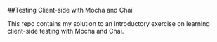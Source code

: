 ##Testing Client-side with Mocha and Chai

This repo contains my solution to an introductory exercise on learning client-side testing with Mocha and Chai.
